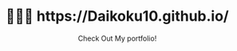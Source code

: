 # 
<h1 align="center">👩🏻‍💻 https://Daikoku10.github.io/</h1>
<p align="center">
	Check Out My portfolio!<br/><br/>
	
</p>
